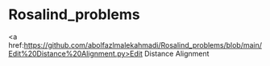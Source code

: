 # Rosalind_problems
<a href:https://github.com/abolfazlmalekahmadi/Rosalind_problems/blob/main/Edit%20Distance%20Alignment.py>Edit Distance Alignment</a>
